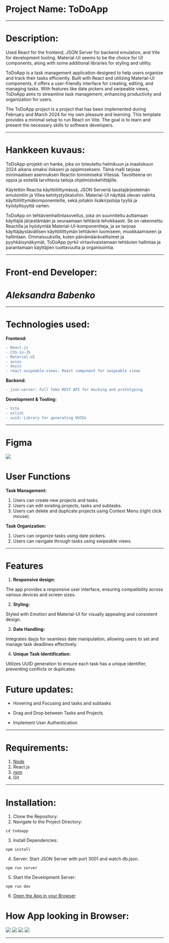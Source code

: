 # Project Name: ToDoApp

- - - 
# Description: 

 Used React for the frontend, JSON Server for backend emulation, and Vite for development tooling. Material-UI seems to be the choice for UI components, along with some additional libraries for styling and utility.

ToDoApp is a task management application designed to help users organize and track their tasks efficiently. Built with React and utilizing Material-UI components, it offers a user-friendly interface for creating, editing, and managing tasks. With features like date pickers and swipeable views, ToDoApp aims to streamline task management, enhancing productivity and organization for users.

The ToDoApp project is a project that has been implemented during February and March 2024 for my own pleasure and learning. This template provides a minimal setup to run React on Vite. The goal is to learn and present the necessary skills to software developers.
- - - 
# Hankkeen kuvaus:

ToDoApp-projekti on hanke, joka on toteutettu helmikuun ja maaliskuun 2024 aikana omaksi ilokseni ja oppimisekseni. Tämä malli tarjoaa minimaalisen asennuksen Reactin toimimiseksi Vitessä. Tavoitteena on oppia ja esitellä tarvittavia taitoja ohjelmistokehittäjille.

Käytettiin Reactia käyttöliittymässä, JSON Serveriä taustajärjestelmän emulointiin ja Vitea kehitystyökaluihin. Material-UI näyttää olevan valinta käyttöliittymäkomponenteille, sekä joitakin lisäkirjastoja tyyliä ja hyödyllisyyttä varten.

ToDoApp on tehtävienhallintasovellus, joka on suunniteltu auttamaan käyttäjiä järjestämään ja seuraamaan tehtäviä tehokkaasti. Se on rakennettu Reactilla ja hyödyntää Material-UI-komponentteja, ja se tarjoaa käyttäjäystävällisen käyttöliittymän tehtävien luomiseen, muokkaamiseen ja hallintaan. Ominaisuuksilla, kuten päivämäärävalitsimet ja pyyhkäisynäkymät, ToDoApp pyrkii virtaviivaistamaan tehtävien hallintaa ja parantamaan käyttäjien tuottavuutta ja organisointia.

- - - 
# Front-end Developer:

# _**Aleksandra Babenko**_

- - - 

# Technologies used:

**Frontend:**

```diff
- React.js
- CSS-in-JS
- Material-UI
- axios
- dayjs
- react-swipeable-views: React component for swipeable views
```
**Backend:**
```diff
- json-server: Full fake REST API for mocking and prototyping
```

**Development & Tooling:**
```diff
- Vite
- eslint
- uuid: Library for generating UUIDs

```

- - - 
# Figma

<img src="/src/images/Screenshot 2024-03-04 at 18.26.18.png">



# User Functions

**Task Management:**

1. Users can create new projects and tasks.
2. Users can edit existing projects, tasks and subtasks.
3. Users can delete and duplicate projects using Context Menu (right click mouse).



**Task Organization:**
1. Users can organize tasks using date pickers.
2. Users can navigate through tasks using swipeable views.

- - - 

# Features

1. **Responsive design:**

The app provides a responsive user interface, ensuring compatibility across various devices and screen sizes.

2. **Styling:**

Styled with Emotion and Material-UI for visually appealing and consistent design.

3. **Date Handling:**

Integrates dayjs for seamless date manipulation, allowing users to set and manage task deadlines effectively.

4. **Unique Task Identification:**

Utilizes UUID generation to ensure each task has a unique identifier, preventing conflicts or duplicates.


# Future updates:

- Hovering and Focusing and tasks and subtasks

- Drag and Drop between Tasks and Projects

- Implement User Authentication

- - - 

# Requirements:
1. [Node](https://nodejs.org/en/download)
2. React.js
3. [npm](https://docs.npmjs.com/cli/v8/commands/npm-install)
4. Git
- - - 

# Installation:
1. Clone the Repository:
2. Navigate to the Project Directory:
```
cd todoapp 

```
3. Install Dependencies:
``` 
npm install 

```
4. Server: Start JSON Server with port 3001 and watch db.json.
```
npm run server 

```
5. Start the Development Server:
```
npm run dev 

```
6. [Open the App in your Browser](http://localhost:3000 )


# How App looking in Browser:


<img src="src/images/näköinen.png">
<img src="src/images/Screenshot 2024-04-01 at 14.18.24.png">
<img src="src/images/näk2.png">

<img src="/src/images/Screenshot 2024-03-04 at 18.26.18.png">

- - - 
